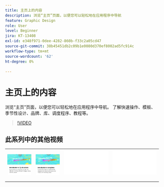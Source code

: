 ```yaml
---
title: 主页上的内容
description: 浏览“主页”页面，以便您可以轻松地在应用程序中导航
feature: Graphic Design
role: User
level: Beginner
jira: KT-13408
exl-id: e348f971-0dee-4282-860b-f33c2a05cd47
source-git-commit: 38b45451db2c09b1e0080d370ef8002ad5fc914c
workflow-type: tm+mt
source-wordcount: '62'
ht-degree: 0%

---
```


# 主页上的内容

浏览“主页”页面，以便您可以轻松地在应用程序中导航。 了解快速操作、模板、季节性设计、品牌、库、调度程序、教程等。

>[!VIDEO](https://video.tv.adobe.com/v/3426924?quality=12&learn=on&hidetitle=true)

## 此系列中的其他视频

<table style="table-layout:fixed">
<tr>
    <td>
      <a href="quick-actions.md">
         <img alt="快速操作简介" src="assets/quick-actions.png" />
      </a>
    </td>
    <td>
      <a href="introduction-templates.md">
         <img alt="快速操作简介" src="assets/introduction-templates.png" />
      </a>
    </td>
    <td>
      <img alt="间隔物" src="../assets/Whitespacer.png" />
      <div>
      <br>
    </td>
   <td>
      <img alt="间隔物" src="../assets/Whitespacer.png" />
      <div>
      <br>
   </td>
</tr>
</table>
